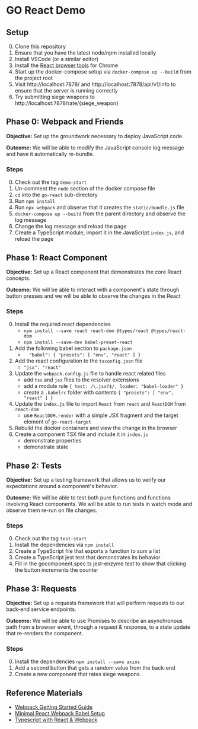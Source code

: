 # GO React Demo
## Setup
0. Clone this repository
1. Ensure that you have the latest node/npm installed locally
2. Install VSCode (or a similar editor)
3. Install the [React browser tools](https://chrome.google.com/webstore/detail/react-developer-tools/fmkadmapgofadopljbjfkapdkoienihi) for Chrome
4. Start up the docker-compose setup via `docker-compose up --build` from the project root
5. Visit http://localhost:7878/ and http://localhost:7878/api/v1/info to ensure that the server is running correctly
6. Try submitting siege weapons to http://localhost:7878/rate/{siege_weapon}

## Phase 0: Webpack and Friends
**Objective:** Set up the groundwork necessary to deploy JavaScript code.

**Outcome:** We will be able to modify the JavaScript console log message and have it automatically re-bundle.

### Steps
0. Check out the tag `demo-start`
1. Un-comment the `node` section of the docker compose file
2. `cd` into the `go-react` sub-directory
3. Run `npm install`
4. Run `npx webpack` and observe that it creates the `static/bundle.js` file
5. `docker-compose up --build` from the parent directory and observe the log message
6. Change the log message and reload the page
7. Create a TypeScript module, import it in the JavaScript `index.js`, and reload the page

## Phase 1: React Component
**Objective:** Set up a React component that demonstrates the core React concepts.

**Outcome:** We will be able to interact with a component's state through button presses and we will be able to observe the changes in the React 

### Steps
0. Install the required react dependencies
   * `npm install --save react react-dom @types/react @types/react-dom`
   * `npm install --save-dev babel-preset-react`
1. Add the following babel section to `package.json`
   * `  "babel": { "presets": [ "env", "react" ] }`
2. Add the react configuration to the `tsconfig.json` file
   * `"jsx": "react"`
3. Update the `webpack.config.js` file to handle react related files
   * add `tsx` and `jsx` files to the resolver extensions
   * add a module rule `{ test: /\.jsx?$/, loader: "babel-loader" }`
   * create a `.babelrc` folder with contents `{ "presets": [ "env", "react" ] }`
4. Update the `index.js` file to import `React` from `react` and `ReactDOM` from `react-dom`
   * use `ReactDOM.render` with a simple JSX fragment and the target element of `go-react-target`
5. Rebuild the docker containers and view the change in the browser
6. Create a component TSX file and include it in `index.js`
   * demonstrate properties
   * demonstrate state

## Phase 2: Tests
**Objective:** Set up a testing framework that allows us to verify our expectations around a component's behavior.

**Outcome:** We will be able to test both pure functions and functions involving React components. We will be able to run tests in watch mode and observe them re-run on file changes.

### Steps
0. Check out the tag `test-start`
1. Install the dependencies via `npm install`
2. Create a TypeScript file that exports a function to sum a list
3. Create a TypeScript jest test that demonstrates its behavior
4. Fill in the gocomponent.spec.ts jest-enzyme test to show that clicking the button increments the counter

## Phase 3: Requests
**Objective:** Set up a requests framework that will perform requests to our back-end service endpoints.

**Outcome:** We will be able to use Promises to describe an asynchronous path from a browser event, through a request & response, to a state update that re-renders the component.

### Steps
0. Install the dependencies `npm install --save axios`
1. Add a second button that gets a random value from the back-end
2. Create a new component that rates siege weapons.

## Reference Materials
* [Webpack Getting Started Guide](https://webpack.js.org/guides/getting-started/#using-a-configuration)
* [Minimal React Webpack Babel Setup](https://www.robinwieruch.de/minimal-react-webpack-babel-setup/)
* [Typescript with React & Webpack](https://www.typescriptlang.org/docs/handbook/react-&-webpack.html)
